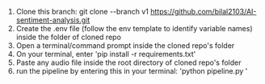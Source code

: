1. Clone this branch: 
git clone --branch v1 https://github.com/bilal2103/AI-sentiment-analysis.git
2. Create the .env file (follow the env template to identify variable names) inside the folder of cloned repo
3. Open a terminal/command prompt inside the cloned repo's folder
4. On your terminal, enter 'pip install -r requirements.txt'
5. Paste any audio file inside the root directory of cloned repo's folder
6. run the pipeline by entering this in your terminal: 'python pipeline.py <name of your audio file>'
